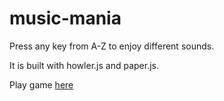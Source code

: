 # music-mania

Press any key from A-Z to enjoy different sounds.

It is built with howler.js and paper.js.

Play game [here](https://umang-jain.github.io/)
